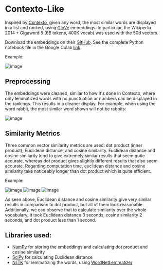 # Contexto-Like
Inspired by [Contexto](https://contexto.me/), given any word, the most similar words are displayed in a list and ranked, using [GloVe](https://nlp.stanford.edu/projects/glove/) embeddings. In particular, the Wikipedia 2014 + Gigaword 5 (6B tokens, 400K vocab) was used with the 50d vectors. 

Download the embeddings on their [GitHub](https://github.com/stanfordnlp/GloVe?tab=readme-ov-file). See the complete Python notebook file in the Google Colab [link](https://colab.research.google.com/drive/1xd1DMDiwihfk0RHhVVkYqE87xIPcE1Aw?usp=sharing). 

Example:

![image](https://github.com/user-attachments/assets/02d04463-f0a2-4c6c-8c80-1355d1d151e2)

## Preprocessing
The embeddings were cleaned, similar to how it's done in Contexto, where only lemmatized words with no punctuation or numbers can be displayed in the rankings. This results in a cleaner display. For example, when using the word rabbit, the most similar word shown will not be rabbits:

![image](https://github.com/user-attachments/assets/f2e80cc1-bd91-4807-b9dc-80ad2e23357b)

## Similarity Metrics
Three common vector similarity metrics are used: dot product (inner product), Euclidean distance, and cosine similarity. Euclidean distance and cosine similarity tend to give extremely similar results that seem quite accurate, whereas dot product gives slightly different results that also seem accurate. Regarding computation time, euclidean distance and cosine similarity take noticeably longer than dot product which is quite efficient. 

Example:

![image](https://github.com/user-attachments/assets/4fcd418e-1e05-451b-956d-f6063b3d1d21) ![image](https://github.com/user-attachments/assets/e1bd8dd2-a857-4903-be7b-f79ba4c080d1) ![image](https://github.com/user-attachments/assets/f0ec8cae-cfe9-4408-9c21-6ee74e126856)

As seen above, Euclidean distance and cosine similarity give very similar results in comparison to dot product, but all of them look reasonable. Additionally, we can observe that to calculate similarity over the whole vocabulary, it took Euclidean distance 3 seconds, cosine similarity 2 seconds, and dot product less than 1 second. 

## Libraries used:
- [NumPy](https://numpy.org/) for storing the embeddings and calculating dot product and cosine similarity
- [SciPy](https://scipy.org/) for calculating Euclidean distance
- [NLTK](https://www.nltk.org/) for lemmatizing the words, using [WordNetLemmatizer](https://www.nltk.org/api/nltk.stem.WordNetLemmatizer.html?highlight=wordnet) 
